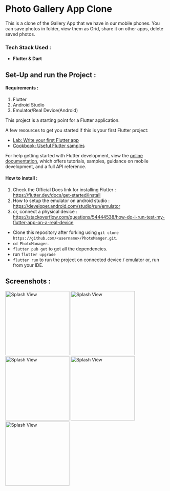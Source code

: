 # Photo Gallery App Clone

This is a clone of the Gallery App that we have in our mobile phones. You can save photos in folder, view them as Grid, share it on other apps, delete saved photos. 

### Tech Stack Used : 

- **Flutter & Dart**

## Set-Up and run the Project :

#### Requirements : 
 1. Flutter
 2. Android Studio 
 3. Emulator/Real Device(Android)

This project is a starting point for a Flutter application.

A few resources to get you started if this is your first Flutter project:

- [Lab: Write your first Flutter app](https://docs.flutter.dev/get-started/codelab)
- [Cookbook: Useful Flutter samples](https://docs.flutter.dev/cookbook)

For help getting started with Flutter development, view the
[online documentation](https://docs.flutter.dev/), which offers tutorials,
samples, guidance on mobile development, and a full API reference.



#### How to install : 

1. Check the Official Docs link for installing Flutter : https://flutter.dev/docs/get-started/install 
2. How to setup the emulator on android studio : https://developer.android.com/studio/run/emulator 
3. or, connect a physical device : https://stackoverflow.com/questions/54444538/how-do-i-run-test-my-flutter-app-on-a-real-device

- Clone this repository after forking using `git clone https://github.com/<username>/PhotoManger.git`.
- `cd PhotoManager`.
- `flutter pub get` to get all the dependencies.
- run `flutter upgrade`
- `flutter run` to run the project on connected device / emulator or, run from your IDE.

## Screenshots : 

<p>
<img src="https://user-images.githubusercontent.com/64458868/190848949-406fdf4a-db59-4511-a6a2-dde23214ba70.jpg" alt="Splash View" width="200">
<img src="https://user-images.githubusercontent.com/64458868/190848951-fabbe272-a10e-4245-92df-666229ee35c0.jpg" alt="Splash View" width="200">
<img src="https://user-images.githubusercontent.com/64458868/190848952-23adf5f3-4f91-4326-801a-bc0d33b935aa.jpg" alt="Splash View" width="200">
<img src="https://user-images.githubusercontent.com/64458868/190848943-dfcbd1f7-8196-4837-9835-0df534bc2423.jpg" alt="Splash View" width="200">
<img src="https://user-images.githubusercontent.com/64458868/190848947-f1b3a73b-e0b3-4214-a21b-af59b096cf11.jpg" alt="Splash View" width="200">
</p>

